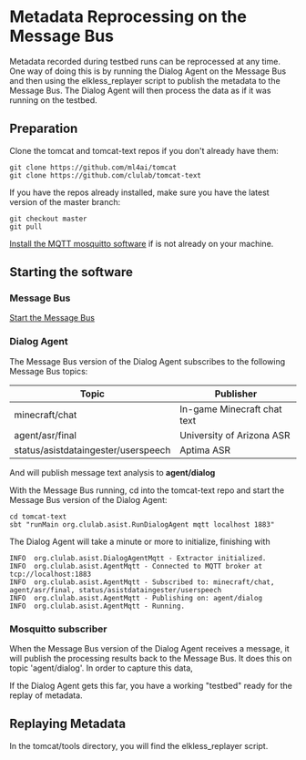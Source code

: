 
# Metadata Reprocessing on the Message Bus 

Metadata recorded during testbed runs can be reprocessed at any time.  One way of doing this is by running the Dialog Agent on the Message Bus and then using the elkless_replayer script to publish the metadata to the Message Bus.   The Dialog Agent will then process the data as if it was running on the testbed.

## Preparation

Clone the tomcat and tomcat-text repos if you don't already have them:

```
git clone https://github.com/ml4ai/tomcat
git clone https://github.com/clulab/tomcat-text
```

If you have the repos already installed, make sure you have the latest version of the master branch:

```
git checkout master
git pull
```

[Install the MQTT mosquitto software](Using_the_Message_Bus.md#installation) if is not already on your machine.


## Starting the software


### Message Bus
[Start the Message Bus](Using_the_Message_Bus.md#running-the-message-bus) 


### Dialog Agent

The Message Bus version of the Dialog Agent subscribes to the following Message Bus topics:

Topic | Publisher
--- | ---
minecraft/chat | In-game Minecraft chat text
agent/asr/final | University of Arizona ASR 
status/asistdataingester/userspeech | Aptima ASR

And will publish message text analysis to **agent/dialog**


With the Message Bus running, cd into the tomcat-text repo and start the Message Bus version of the Dialog Agent:

```
cd tomcat-text
sbt "runMain org.clulab.asist.RunDialogAgent mqtt localhost 1883"
```

The Dialog Agent will take a minute or more to initialize, finishing with  
```
INFO  org.clulab.asist.DialogAgentMqtt - Extractor initialized.
INFO  org.clulab.asist.AgentMqtt - Connected to MQTT broker at tcp://localhost:1883
INFO  org.clulab.asist.AgentMqtt - Subscribed to: minecraft/chat, agent/asr/final, status/asistdataingester/userspeech
INFO  org.clulab.asist.AgentMqtt - Publishing on: agent/dialog
INFO  org.clulab.asist.AgentMqtt - Running.
```


### Mosquitto subscriber

When the Message Bus version of the Dialog Agent receives a message, it will publish the processing results back to the Message Bus.   It does this on topic 'agent/dialog'.  In order to capture this data, 



If the Dialog Agent gets this far, you have a working "testbed" ready for the replay of metadata.

## Replaying Metadata




In the tomcat/tools directory, you will find the elkless_replayer script.

